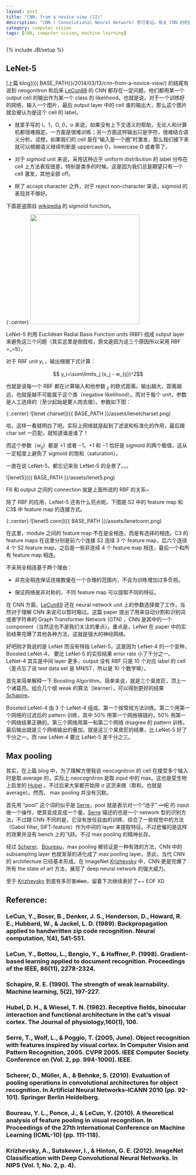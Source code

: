 ```yaml
---
layout: post
title: "CNN, from a novice view (II)"
description: "CNN ( Convolutional Neural Network) 学习笔记。有关 CNN 的的历史，发展。CNN 结构的解析。LeNet-5，neocognitron 等例子。"
category: computer vision
tags: [CNN, computer vision, machine learning]
---
```

{% include JB/setup %}

## LeNet-5
[上篇 blog]({{ BASE_PATH}}/2014/03/13/cnn-from-a-novice-view/) 的结尾有说到 neogonitron 和后来 [LeCun89](#LeCun89) 的 CNN 都存在一定问题。他们都用某一个 output cell 的输出作为某一个 class 的 likelihood。也就是说，对于一个训练好的网络，输入一个图片，最后 output layer 中的 cell 谁的输出大，那么这个图片就会被认为是这个 cell 的 label。

* 就拿手写的 l，1，O, 0，o 来说，如果没有上下文语义的帮助，无论人和计算机都很难搞定。一方面是很难训练；另一方面这样输出只是字符，很难结合语义分析。试想，如果我们的 cell 是在“输入是一个圈”时激发，那么我们接下来就可以根据语义继续判断是 uppercase O，lowercase O 或者零了。

* 对于 sigmoid unit 来说，采用这种近乎 uniform distribution 的 label 分布在 cell 上方法表现很差，特别是类多的时候。这是因为我们总是期望只有一个 cell 激发，其他全部 off。

* 除了 accept character 之外，对于 reject non-character 来说，sigmoid 的表现并不够好。


下面是盗图自 [wikipedia](http://en.wikipedia.org/wiki/Sigmoid_function) 的 sigmoid function。

{:.center}
<img src="{{ BASE_PATH }}/assets/sigmoid.svg" class="center" style="width: 300px;"/>

LeNet-5 利用 Euclidean Radial Basis Function units (RBF) 组成 output layer 来避免这三个问题（其实这里是倒叙啦，原文是因为这三个原因所以采用 RBF =_=b）。

<!--more-->

对于 RBF unit $y_i$ ，输出根据下式计算：

$$ y_i=\sum\limits_j (x_j - w_{ij})^2$$

也就是说每一个 RBF 都在计算输入和他参数 $_{ij}$ 的欧式距离。输出越大，距离越远，也就是越不可能属于这个类（negative likelihood）。而对于每个 unit，参数是人工选择的（至少起始是要人肉去做）。参数如下图：

{:.center}
![lenet charset]({{ BASE_PATH }}/assets/lenetcharset.png)

哈，这样一看就明白了吧。实际上网络就是起到了滤波和标准化的作用，最后跟 char set 一匹配，就知道谁是谁了！

而这个参数（$w_{ij}$）都是 $+1$ 或者 $-1$。$+1$ 和 $-1$ 恰好是 sigmoid 的两个极值，这从一定程度上避免了 sigmoid 的饱和（saturation）。

一直在说 LeNet-5，都忘记来张 LeNet-5 的全景了。。。

![lenet5]({{ BASE_PATH }}/assets/lenet5.png)

F6 和 output 之间的 connection 就是上面所说的 RBF 的关系~

除了 RBF 的应用，LeNet-5 还有什么亮点呢。下图是 S2 中的 feature map 和 C3$ 中 feature map 的连接方式。

{:.center}
![lenet5 conn]({{ BASE_PATH }}/assets/lenetconn.png)

在这里，module 之间的 feature map 不在是全相连，而是有选择的相连。C3 的 feature maps 在这里分别是前六个连接 S2 连续 3 个 feature map，后六个连续 4 个 S2 feature map，之后是一些非连续 4 个 feature map 相连，最后一个和所有 feature map 相连。

不采用全相连基于两个理由：

* 非完全相连保证连接数量在一个合理的范围内，不会为训练增加过多负担。

* 保证网络是非对称的，不同 feature map 可以提取不同的特征。

在 CNN 方面，[LeCun89](#LeCun89) 还在 neural network unit 上的参数选择做了工作，当然对于理解 CNN 来说可以暂时略过。这篇 paper 提出了用来自动分割和识别词或者字符串的 Graph Transformer Network (GTN) ，CNN 是其中的一个 component（当然这也不是我们关注的重点）。重点是，LeNet 在 paper 中的实验结果完爆了其他各种方法，这就是强大的神经网络。

好吧刚才我说的是 LeNet 而没有特指 LeNet-5，这是因为 LeNet-4 的一个变种， Boosted LeNet-4， 要比 LeNet-5 的实验结果 error rate 小了千分之一。LeNet-4 其实是中间 layer 更多，output 没有 RBF 只是 10 个对应 label 的 cell（差点忘了说 test data set 是 MNIST，所以是 10 个数字嘛）。

首先来简单解释一下 Boosting Algorithm。简单来说，就是三个臭皮匠，顶上一个诸葛亮。组合几个很 weak 的算法（learner），可以得到更好的结果 [Schapire](#Schapire)。

Boosted LeNet-4 由 3 个 LeNet-4 组成。第一个按常规方法训练。第二个用第一个网络的过滤后的 pattern 训练，其中 50% 用第一个网络搞错的，50% 用第一个网络结果正确的。第三个网络用第一和第二个网络 disagree 的 pattern 训练。最后输出就是三个网络输出的叠加。就是这三个臭皮匠的结果，比 LeNet-5 好了千分之一。而 raw LeNet-4 要比 LeNet-5 差千分之三。

## Max pooling 

其实，在上篇 blog 中，为了理解方便我说 neocognitron 的 cell 在接受多个输入时是取 average 的，实际上 neocognitron 是取 input 中的 max。这也是受生物上启发的 [Hubel](#Hubel) 。不过后来大家都开始用 $\sigma$ 这货来做（取和，也就是 average）。然而， max pooling 并没有沉默。

首先用 "pool" 这个词的似乎是 [Serre](#Serre)，pool 就是表示对一个“池子” <del>一坨</del> 的 input 做一个操作，使其变成变成一个量。[Serre](#Serre) 描述的也是一个 network 型的识别方法，不过跟 CNN 不同的是，它没有放任自由的训练，综合了一些视觉中的方法（Gabol filter, SIFT-feature）作为中间的 layer 来提取特征。不过悲催的是这样的效果并没有 bench 上的飞跃。不过 max pooling 的精神长存。

经过 [Scherer](#Scherer)、[Boureau](#Boureau)，max pooling 被验证是一种有效的方法，CNN 中的 subsampling layer 也就渐渐的进化成了 max pooling layer。至此，当代 CNN 的 architecture 已经基本形成。在 ImageNet [Krizhevsky](#Krizhevsky) 中，CNN 更是完爆了所有 the state of art 方法，展现了 deep neural network 的强大威力。

至于 [Krizhevsky](#Krizhevsky) 到底有多厉害<del>diao</del>，留着下次继续表好了~~ EOF XD

## Reference:
### <a name="LeCun89"></a> LeCun, Y., Boser, B., Denker, J. S., Henderson, D., Howard, R. E., Hubbard, W., & Jackel, L. D. (1989). Backpropagation applied to handwritten zip code recognition. Neural computation, 1(4), 541-551.
### <a name="LeCun98"></a> LeCun, Y., Bottou, L., Bengio, Y., & Haffner, P. (1998). Gradient-based learning applied to document recognition. Proceedings of the IEEE, 86(11), 2278-2324.
### <a name="Schapire"></a> Schapire, R. E. (1990). The strength of weak learnability. Machine learning, 5(2), 197-227.
### <a name="Hubel"></a> Hubel, D. H., & Wiesel, T. N. (1962). Receptive fields, binocular interaction and functional architecture in the cat's visual cortex. The Journal of physiology,160(1), 106.
### <a name="Serre"></a> Serre, T., Wolf, L., & Poggio, T. (2005, June). Object recognition with features inspired by visual cortex. In Computer Vision and Pattern Recognition, 2005. CVPR 2005. IEEE Computer Society Conference on (Vol. 2, pp. 994-1000). IEEE.
### <a name="Scherer"></a> Scherer, D., Müller, A., & Behnke, S. (2010). Evaluation of pooling operations in convolutional architectures for object recognition. In Artificial Neural Networks–ICANN 2010 (pp. 92-101). Springer Berlin Heidelberg.
### <a name="Boureau"></a> Boureau, Y. L., Ponce, J., & LeCun, Y. (2010). A theoretical analysis of feature pooling in visual recognition. In Proceedings of the 27th International Conference on Machine Learning (ICML-10) (pp. 111-118).
### <a name="Krizhevsky"></a> Krizhevsky, A., Sutskever, I., & Hinton, G. E. (2012). ImageNet Classification with Deep Convolutional Neural Networks. In NIPS (Vol. 1, No. 2, p. 4).